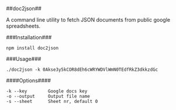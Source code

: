 ##doc2json##

A command line utility to fetch JSON documents from public google spreadsheets.

###Installation###

    npm install doc2json

###Usage###

    ./doc2json -k 0Akse3y5kCOR8dEh6cWRYWDVlWmN0TEdfRkZ3dkkzdGc

####Options####

    -k --key        Google docs key
    -o --output     Output file name
    -s --sheet      Sheet nr, default 0